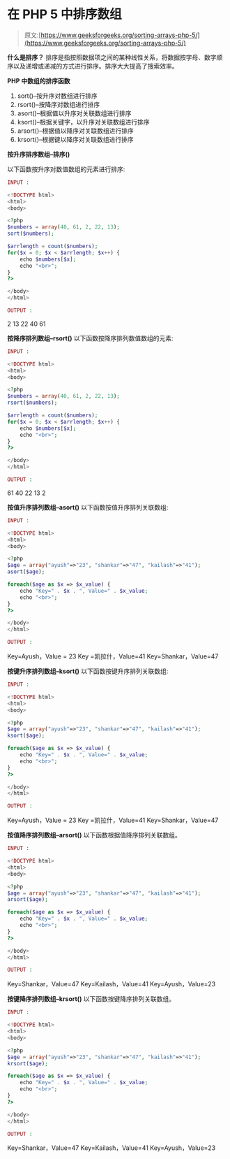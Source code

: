 # 在 PHP 5 中排序数组

> 原文:[https://www.geeksforgeeks.org/sorting-arrays-php-5/](https://www.geeksforgeeks.org/sorting-arrays-php-5/)

**什么是排序？**
排序是指按照数据项之间的某种线性关系，将数据按字母、数字顺序以及递增或递减的方式进行排序。排序大大提高了搜索效率。

**PHP 中数组的排序函数**

1.  sort()–按升序对数组进行排序
2.  rsort()–按降序对数组进行排序
3.  asort()–根据值以升序对关联数组进行排序
4.  ksort()–根据关键字，以升序对关联数组进行排序
5.  arsort()–根据值以降序对关联数组进行排序
6.  krsort()–根据键以降序对关联数组进行排序

**按升序排序数组–排序()**

以下函数按升序对数值数组的元素进行排序:

```php
INPUT :
```

```php
<!DOCTYPE html>
<html>
<body>

<?php
$numbers = array(40, 61, 2, 22, 13);
sort($numbers);

$arrlength = count($numbers);
for($x = 0; $x < $arrlength; $x++) {
    echo $numbers[$x];
    echo "<br>";
}
?>

</body>
</html>
```

```php
OUTPUT :
```

2
13
22
40
61

**按降序排列数组–rsort()**
以下函数按降序排列数值数组的元素:

```php
INPUT :
```

```php
<!DOCTYPE html>
<html>
<body>

<?php
$numbers = array(40, 61, 2, 22, 13);
rsort($numbers);

$arrlength = count($numbers);
for($x = 0; $x < $arrlength; $x++) {
    echo $numbers[$x];
    echo "<br>";
}
?>

</body>
</html>
```

```php
OUTPUT :
```

61
40
22
13
2

**按值升序排列数组–asort()**
以下函数按值升序排列关联数组:

```php
INPUT :
```

```php
<!DOCTYPE html>
<html>
<body>

<?php
$age = array("ayush"=>"23", "shankar"=>"47", "kailash"=>"41");
asort($age);

foreach($age as $x => $x_value) {
    echo "Key=" . $x . ", Value=" . $x_value;
    echo "<br>";
}
?>

</body>
</html>
```

```php
OUTPUT :
```

Key=Ayush，Value = 23
Key =凯拉什，Value=41
Key=Shankar，Value=47

**按键升序排列数组–ksort()**
以下函数按键升序排列关联数组:

```php
INPUT :
```

```php
<!DOCTYPE html>
<html>
<body>

<?php
$age = array("ayush"=>"23", "shankar"=>"47", "kailash"=>"41");
ksort($age);

foreach($age as $x => $x_value) {
    echo "Key=" . $x . ", Value=" . $x_value;
    echo "<br>";
}
?>

</body>
</html>
```

```php
OUTPUT :
```

Key=Ayush，Value = 23
Key =凯拉什，Value=41
Key=Shankar，Value=47

**按值降序排列数组–arsort()**
以下函数根据值降序排列关联数组。

```php
INPUT :
```

```php
<!DOCTYPE html>
<html>
<body>

<?php
$age = array("ayush"=>"23", "shankar"=>"47", "kailash"=>"41");
arsort($age);

foreach($age as $x => $x_value) {
    echo "Key=" . $x . ", Value=" . $x_value;
    echo "<br>";
}
?>

</body>
</html>
```

```php
OUTPUT :
```

Key=Shankar，Value=47
Key=Kailash，Value=41
Key=Ayush，Value=23

**按键降序排列数组–krsort()**
以下函数按键降序排列关联数组。

```php
INPUT :
```

```php
<!DOCTYPE html>
<html>
<body>

<?php
$age = array("ayush"=>"23", "shankar"=>"47", "kailash"=>"41");
krsort($age);

foreach($age as $x => $x_value) {
    echo "Key=" . $x . ", Value=" . $x_value;
    echo "<br>";
}
?>

</body>
</html>
```

```php
OUTPUT :
```

Key=Shankar，Value=47
Key=Kailash，Value=41
Key=Ayush，Value=23